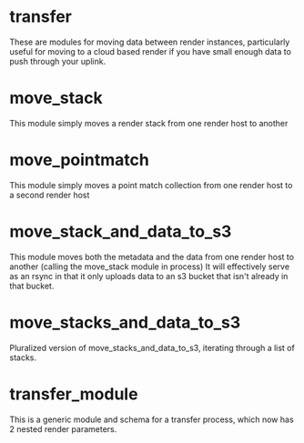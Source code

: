 # transfer
These are modules for moving data between render instances, particularly useful for moving to a cloud based render if you have small enough data to push through your uplink.

# move_stack
This module simply moves a render stack from one render host to another

# move_pointmatch
This module simply moves a point match collection from one render host to a second render host

# move_stack_and_data_to_s3
This module moves both the metadata and the data from one render host to another (calling the move_stack module in process)
It will effectively serve as an rsync in that it only uploads data to an s3 bucket that isn't already in that bucket.

# move_stacks_and_data_to_s3
Pluralized version of move_stacks_and_data_to_s3, iterating through a list of stacks.

# transfer_module 
This is a generic module and schema for a transfer process, which now has 2 nested render parameters.

